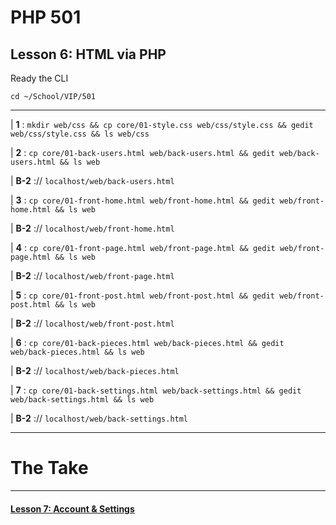# PHP 501
## Lesson 6: HTML via PHP

Ready the CLI

`cd ~/School/VIP/501`

___

| **1** : `mkdir web/css && cp core/01-style.css web/css/style.css && gedit web/css/style.css && ls web/css`

| **2** : `cp core/01-back-users.html web/back-users.html && gedit web/back-users.html && ls web`

| **B-2** :// `localhost/web/back-users.html`

| **3** : `cp core/01-front-home.html web/front-home.html && gedit web/front-home.html && ls web`

| **B-2** :// `localhost/web/front-home.html`

| **4** : `cp core/01-front-page.html web/front-page.html && gedit web/front-page.html && ls web`

| **B-2** :// `localhost/web/front-page.html`

| **5** : `cp core/01-front-post.html web/front-post.html && gedit web/front-post.html && ls web`

| **B-2** :// `localhost/web/front-post.html`

| **6** : `cp core/01-back-pieces.html web/back-pieces.html && gedit web/back-pieces.html && ls web`

| **B-2** :// `localhost/web/back-pieces.html`

| **7** : `cp core/01-back-settings.html web/back-settings.html && gedit web/back-settings.html && ls web`

| **B-2** :// `localhost/web/back-settings.html`

___

# The Take



___

#### [Lesson 7: Account & Settings](https://github.com/inkVerb/vip/blob/master/501-php/Lesson-07.md)

